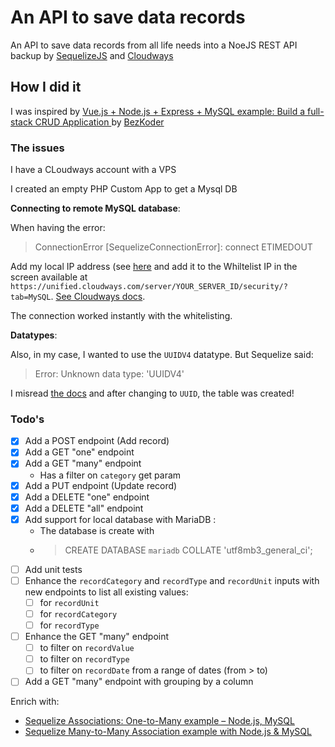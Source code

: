 # An API to save data records

An API to save data records from all life needs into a NoeJS REST API backup by [SequelizeJS](https://sequelize.org/) and [Cloudways](https://www.cloudways.com/en/?id=174912)

## How I did it

I was inspired by [Vue.js + Node.js + Express + MySQL example: Build a full-stack CRUD Application
](https://www.bezkoder.com/vue-js-node-js-express-mysql-crud-example/) by [BezKoder](https://www.bezkoder.com/)

### The issues

I have a CLoudways account with a VPS

I created an empty PHP Custom App to get a Mysql DB

**Connecting to remote MySQL database**:

When having the error:

> ConnectionError [SequelizeConnectionError]: connect ETIMEDOUT

Add my local IP address (see [here](https://whatismyipaddress.com/fr/mon-ip) and add it to the Whiltelist IP in the screen available at `https://unified.cloudways.com/server/YOUR_SERVER_ID/security/?tab=MySQL`. [See Cloudways docs](https://www.cloudways.com/blog/connect-to-remote-mysql-database/#grant-remote-access-to-MySQL-database).

The connection worked instantly with the whitelisting.

**Datatypes**:

Also, in my case, I wanted to use the `UUIDV4` datatype. But Sequelize said:

> Error: Unknown data type: 'UUIDV4'

I misread [the docs](https://sequelize.org/docs/v6/core-concepts/model-basics/#uuids) and after changing to `UUID`, the table was created!

### Todo's

- [x] Add a POST endpoint (Add record)
- [x] Add a GET "one" endpoint
- [x] Add a GET "many" endpoint
  - Has a filter on `category` get param
- [x] Add a PUT endpoint (Update record)
- [x] Add a DELETE "one" endpoint
- [x] Add a DELETE "all" endpoint
- [x] Add support for local database with MariaDB :
  - The database is create with
  - > CREATE DATABASE `mariadb` COLLATE 'utf8mb3_general_ci';
- [ ] Add unit tests
- [ ] Enhance the `recordCategory` and `recordType` and `recordUnit` inputs with new endpoints to list all existing values:
  - [ ] for `recordUnit`
  - [ ] for `recordCategory`
  - [ ] for `recordType`
- [ ] Enhance the GET "many" endpoint
  - [ ] to filter on `recordValue`
  - [ ] to filter on `recordType`
  - [ ] to filter on `recordDate` from a range of dates (from > to)
- [ ] Add a GET "many" endpoint with grouping by a column

Enrich with:

- [Sequelize Associations: One-to-Many example – Node.js, MySQL](https://bezkoder.com/sequelize-associate-one-to-many/)
- [Sequelize Many-to-Many Association example with Node.js & MySQL](https://bezkoder.com/sequelize-associate-many-to-many/)
